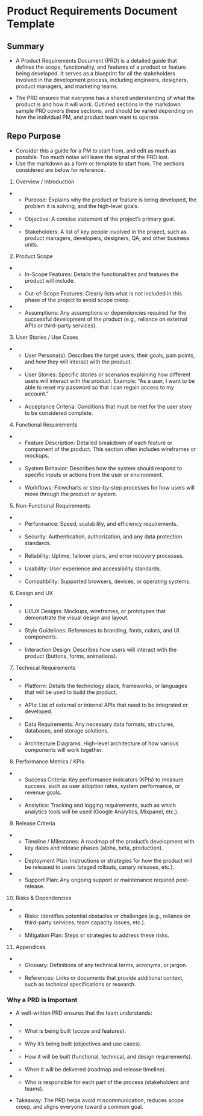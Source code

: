 # Product Requirements Document Template
## Summary
 - A Product Requirements Document (PRD) is a detailed guide that defines the scope, functionality, and features of a product or feature being developed. It serves as a blueprint for all the stakeholders involved in the development process, including engineers, designers, product managers, and marketing teams. 

 - The PRD ensures that everyone has a shared understanding of what the product is and how it will work. Outlined sections in the markdown sample PRD covers these sections, and should be varied depending on how the individual PM, and product team want to operate. 

## Repo Purpose
 - Consider this a guide for a PM to start from, and edit as much as possible. Too much noise will leave the signal of the PRD lost.
 - Use the markdown as a form or template to start from. The sections considered are below for reference.

 1. Overview / Introduction

 - - Purpose: Explains why the product or feature is being developed, the problem it is solving, and the high-level goals.
 - - Objective: A concise statement of the project’s primary goal.
 - - Stakeholders: A list of key people involved in the project, such as product managers, developers, designers, QA, and other business units.

2. Product Scope

 - - In-Scope Features: Details the functionalities and features the product will include.
 - - Out-of-Scope Features: Clearly lists what is not included in this phase of the project to avoid scope creep.
 - - Assumptions: Any assumptions or dependencies required for the successful development of the product (e.g., reliance on external APIs or third-party services).

3. User Stories / Use Cases

 - - User Persona(s): Describes the target users, their goals, pain points, and how they will interact with the product.
 - - User Stories: Specific stories or scenarios explaining how different users will interact with the product. Example: “As a user, I want to be able to reset my password so that I can regain access to my account.”
 - - Acceptance Criteria: Conditions that must be met for the user story to be considered complete.

4. Functional Requirements

 - - Feature Description: Detailed breakdown of each feature or component of the product. This section often includes wireframes or mockups.
 - - System Behavior: Describes how the system should respond to specific inputs or actions from the user or environment.
 - - Workflows: Flowcharts or step-by-step processes for how users will move through the product or system.

5. Non-Functional Requirements

 - - Performance: Speed, scalability, and efficiency requirements.
 - - Security: Authentication, authorization, and any data protection standards.
 - - Reliability: Uptime, failover plans, and error recovery processes.
 - - Usability: User experience and accessibility standards.
 - - Compatibility: Supported browsers, devices, or operating systems.

6. Design and UX

 - - UI/UX Designs: Mockups, wireframes, or prototypes that demonstrate the visual design and layout.
 - - Style Guidelines: References to branding, fonts, colors, and UI components.
 - - Interaction Design: Describes how users will interact with the product (buttons, forms, animations).

7. Technical Requirements

 - - Platform: Details the technology stack, frameworks, or languages that will be used to build the product.
 - - APIs: List of external or internal APIs that need to be integrated or developed.
 - - Data Requirements: Any necessary data formats, structures, databases, and storage solutions.
 - - Architecture Diagrams: High-level architecture of how various components will work together.

8. Performance Metrics / KPIs

 - - Success Criteria: Key performance indicators (KPIs) to measure success, such as user adoption rates, system performance, or revenue goals.
 - - Analytics: Tracking and logging requirements, such as which analytics tools will be used (Google Analytics, Mixpanel, etc.).

9. Release Criteria

 - - Timeline / Milestones: A roadmap of the product’s development with key dates and release phases (alpha, beta, production).
 - - Deployment Plan: Instructions or strategies for how the product will be released to users (staged rollouts, canary releases, etc.).
 - - Support Plan: Any ongoing support or maintenance required post-release.

10. Risks & Dependencies

 - - Risks: Identifies potential obstacles or challenges (e.g., reliance on third-party services, team capacity issues, etc.).
 - - Mitigation Plan: Steps or strategies to address these risks.

11. Appendices

 - - Glossary: Definitions of any technical terms, acronyms, or jargon.
 - - References: Links or documents that provide additional context, such as technical specifications or research.

### Why a PRD is Important
 - A well-written PRD ensures that the team understands:

 - - What is being built (scope and features).
 - - Why it’s being built (objectives and use cases).
 - - How it will be built (functional, technical, and design requirements).
 - - When it will be delivered (roadmap and release timeline).
 - - Who is responsible for each part of the process (stakeholders and teams).

 - Takeaway: The PRD helps avoid miscommunication, reduces scope creep, and aligns everyone toward a common goal.

